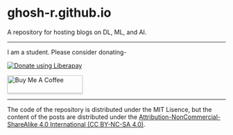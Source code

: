 # ghosh-r.github.io

A repository for hosting blogs on DL, ML, and AI.
_____
I am a student. Please consider donating-

<noscript><a href="https://liberapay.com/ghoshr/donate"><img alt="Donate using Liberapay" src="https://liberapay.com/assets/widgets/donate.svg"></a></noscript>

<a href="https://www.buymeacoffee.com/ghoshr" target="_blank"><img src="https://www.buymeacoffee.com/assets/img/custom_images/orange_img.png" alt="Buy Me A Coffee" style="height: 41px !important;width: 174px !important;box-shadow: 0px 3px 2px 0px rgba(190, 190, 190, 0.5) !important;-webkit-box-shadow: 0px 3px 2px 0px rgba(190, 190, 190, 0.5) !important;" ></a>
_____
The code of the repository is distributed under the MIT Lisence, but the content of the posts are distributed under the [Attribution-NonCommercial-ShareAlike 4.0 International (CC BY-NC-SA 4.0)](https://creativecommons.org/licenses/by-nc-sa/4.0/legalcode).

